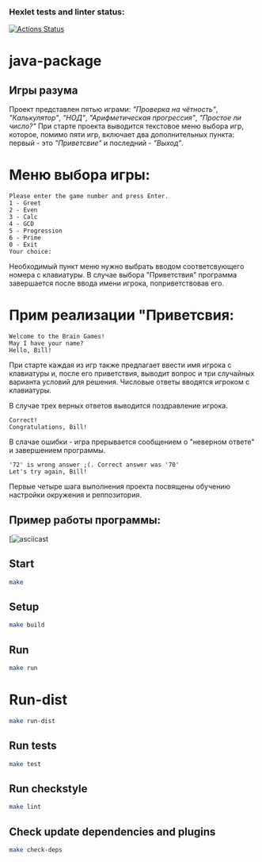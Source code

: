 ### Hexlet tests and linter status:
[![Actions Status](https://github.com/IPetrovRed/java-project-61/actions/workflows/hexlet-check.yml/badge.svg)](https://github.com/IPetrovRed/java-project-61/actions)

# java-package

## Игры разума
Проект представлен пятью играми: *"Проверка на чётность"*, *"Калькулятор"*, *"НОД"*, *"Арифметическая прогрессия"*, *"Простое ли число?"*
При старте проекта выводится текстовое меню выбора игр, которое, помимо пяти игр, включает два дополнительных пункта: первый - это *"Приветсвие"* и последний - *"Выход"*.

# Меню выбора игры:
```
Please enter the game number and press Enter.
1 - Greet
2 - Even
3 - Calc
4 - GCD
5 - Progression
6 - Prime
0 - Exit
Your choice:
```

Необходимый пункт меню нужно выбрать вводом соответсвующего номера с клавиатуры.
В случае выбора "Приветствия" программа завершается после ввода имени игрока, поприветствовав его.

# Прим реализации "Приветсвия:
```
Welcome to the Brain Games!
May I have your name?
Hello, Bill!
```

При старте каждая из игр также предлагает ввести имя игрока с клавиатуры и, после его приветствия, выводит вопрос и три случайных варианта условий для решения.
Числовые ответы вводятся игроком с клавиатуры.

В случае трех верных ответов выводится поздравление игрока.

```
Correct!
Congratulations, Bill! 
```
В слачае ошибки - игра прерывается сообщением о "неверном ответе" и завершением программы.

```
'72' is wrong answer ;(. Correct answer was '70'
Let's try again, Bill!
```
Первые четыре шага выполнения проекта посвящены обучению настройки окружения и реппозитория.

## Пример работы программы:

[![asciicast](https://asciinema.org/a/DUq8nqUCX6Gfq58HkELBpvDsB)

## Start

```bash
make
```

## Setup

```bash
make build
```

## Run

```bash
make run
```

# Run-dist

```bash
make run-dist
```

## Run tests

```bash
make test
```

## Run checkstyle

```bash
make lint
```

## Check update dependencies and plugins

```bash
make check-deps
```
